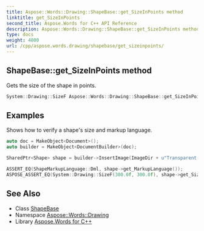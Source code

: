 ```yaml
---
title: Aspose::Words::Drawing::ShapeBase::get_SizeInPoints method
linktitle: get_SizeInPoints
second_title: Aspose.Words for C++ API Reference
description: Aspose::Words::Drawing::ShapeBase::get_SizeInPoints method. Gets the size of the shape in points in C++.
type: docs
weight: 4800
url: /cpp/aspose.words.drawing/shapebase/get_sizeinpoints/
---
```

## ShapeBase::get_SizeInPoints method


Gets the size of the shape in points.

```cpp
System::Drawing::SizeF Aspose::Words::Drawing::ShapeBase::get_SizeInPoints()
```


## Examples



Shows how to verify a shape's size and markup language. 
```cpp
auto doc = MakeObject<Document>();
auto builder = MakeObject<DocumentBuilder>(doc);

SharedPtr<Shape> shape = builder->InsertImage(ImageDir + u"Transparent background logo.png");

ASSERT_EQ(ShapeMarkupLanguage::Dml, shape->get_MarkupLanguage());
ASPOSE_ASSERT_EQ(System::Drawing::SizeF(300.0f, 300.0f), shape->get_SizeInPoints());
```

## See Also

* Class [ShapeBase](../)
* Namespace [Aspose::Words::Drawing](../../)
* Library [Aspose.Words for C++](../../../)
